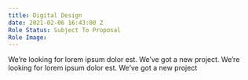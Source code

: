 ```yaml
---
title: Digital Design
date: 2021-02-06 16:43:00 Z
Role Status: Subject To Proposal
Role Image: 
---
```


We’re looking for lorem ipsum dolor est. We’ve got a new project. We’re looking for lorem ipsum dolor est. We’ve got a new project